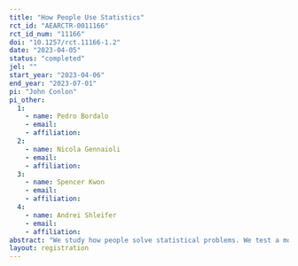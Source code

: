 ```yaml
---
title: "How People Use Statistics"
rct_id: "AEARCTR-0011166"
rct_id_num: "11166"
doi: "10.1257/rct.11166-1.2"
date: "2023-04-05"
status: "completed"
jel: ""
start_year: "2023-04-06"
end_year: "2023-07-01"
pi: "John Conlon"
pi_other:
  1:
    - name: Pedro Bordalo
    - email: 
    - affiliation: 
  2:
    - name: Nicola Gennaioli
    - email: 
    - affiliation: 
  3:
    - name: Spencer Kwon
    - email: 
    - affiliation: 
  4:
    - name: Andrei Shleifer
    - email: 
    - affiliation: 
abstract: "We study how people solve statistical problems. We test a model in which selective attention to different features of problems yields multimodality in beliefs. Our experiments are designed to change the distribution of participants beliefs by manipulating the contrast or prominence of various features while (typically) holding constant the underlying statistical problem. "
layout: registration
---
```


